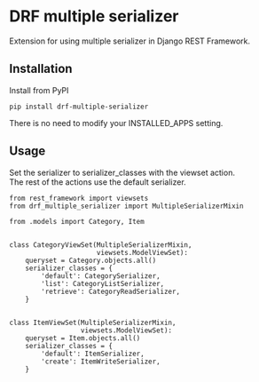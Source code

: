 # DRF multiple serializer

Extension for using multiple serializer in Django REST Framework.


## Installation

Install from PyPI

```
pip install drf-multiple-serializer
```

There is no need to modify your INSTALLED_APPS setting.


## Usage

Set the serializer to serializer_classes with the viewset action.  
The rest of the actions use the default serializer.

```
from rest_framework import viewsets
from drf_multiple_serializer import MultipleSerializerMixin

from .models import Category, Item


class CategoryViewSet(MultipleSerializerMixin,
                      viewsets.ModelViewSet):
    queryset = Category.objects.all()
    serializer_classes = {
        'default': CategorySerializer,
        'list': CategoryListSerializer,
        'retrieve': CategoryReadSerializer,
    }


class ItemViewSet(MultipleSerializerMixin,
                  viewsets.ModelViewSet):
    queryset = Item.objects.all()
    serializer_classes = {
        'default': ItemSerializer,
        'create': ItemWriteSerializer,
    }
```
